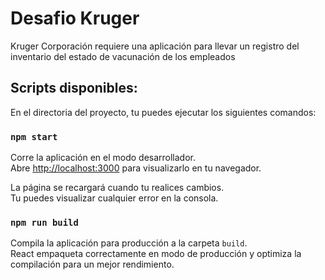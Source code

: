 # Desafio Kruger

Kruger Corporación requiere una aplicación para llevar un registro del inventario del estado de vacunación de los empleados

## Scripts disponibles:

En el directoria del proyecto, tu puedes ejecutar los siguientes comandos:

### `npm start`

Corre la aplicación en el modo desarrollador.\
Abre [http://localhost:3000](http://localhost:3000) para visualizarlo en tu navegador.

La página se recargará cuando tu realices cambios.\
Tu puedes visualizar cualquier error en la consola.

### `npm run build`

Compila la aplicación para producción a la carpeta `build`.\
React empaqueta correctamente en modo de producción y optimiza la compilación para un mejor rendimiento.
